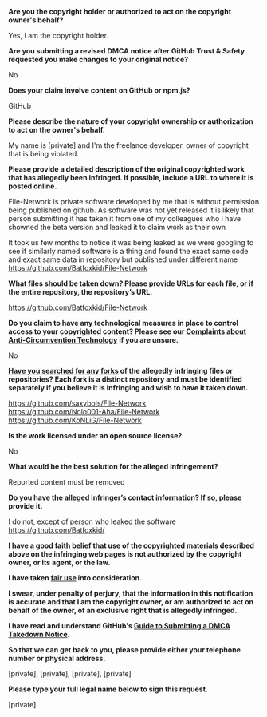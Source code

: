 **Are you the copyright holder or authorized to act on the copyright owner's behalf?**

Yes, I am the copyright holder.

**Are you submitting a revised DMCA notice after GitHub Trust & Safety requested you make changes to your original notice?**

No

**Does your claim involve content on GitHub or npm.js?**

GitHub

**Please describe the nature of your copyright ownership or authorization to act on the owner's behalf.**

My name is [private] and I'm the freelance developer, owner of copyright that is being violated.

**Please provide a detailed description of the original copyrighted work that has allegedly been infringed. If possible, include a URL to where it is posted online.**

File-Network is private software developed by me that is without permission being published on github. As software was not yet released it is likely that person submitting it has taken it from one of my colleagues who i have showned the beta version and leaked it to claim work as their own

It took us few months to notice it was being leaked as we were googling to see if similarly named software is a thing and found the exact same code and exact same data in repository but published under different name  
https://github.com/Batfoxkid/File-Network

**What files should be taken down? Please provide URLs for each file, or if the entire repository, the repository’s URL.**

https://github.com/Batfoxkid/File-Network

**Do you claim to have any technological measures in place to control access to your copyrighted content? Please see our <a href="https://docs.github.com/articles/guide-to-submitting-a-dmca-takedown-notice#complaints-about-anti-circumvention-technology">Complaints about Anti-Circumvention Technology</a> if you are unsure.**

No

**<a href="https://docs.github.com/articles/dmca-takedown-policy#b-what-about-forks-or-whats-a-fork">Have you searched for any forks</a> of the allegedly infringing files or repositories? Each fork is a distinct repository and must be identified separately if you believe it is infringing and wish to have it taken down.**

https://github.com/saxybois/File-Network  
https://github.com/Nolo001-Aha/File-Network  
https://github.com/KoNLiG/File-Network  

**Is the work licensed under an open source license?**

No

**What would be the best solution for the alleged infringement?**

Reported content must be removed

**Do you have the alleged infringer’s contact information? If so, please provide it.**

I do not, except of person who leaked the software  
https://github.com/Batfoxkid/

**I have a good faith belief that use of the copyrighted materials described above on the infringing web pages is not authorized by the copyright owner, or its agent, or the law.**

**I have taken <a href="https://www.lumendatabase.org/topics/22">fair use</a> into consideration.**

**I swear, under penalty of perjury, that the information in this notification is accurate and that I am the copyright owner, or am authorized to act on behalf of the owner, of an exclusive right that is allegedly infringed.**

**I have read and understand GitHub's <a href="https://docs.github.com/articles/guide-to-submitting-a-dmca-takedown-notice/">Guide to Submitting a DMCA Takedown Notice</a>.**

**So that we can get back to you, please provide either your telephone number or physical address.**

[private], [private], [private], [private]

**Please type your full legal name below to sign this request.**

[private]
